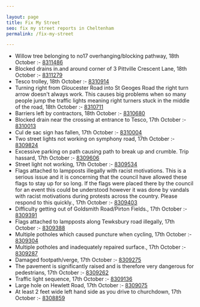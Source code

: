 ```yaml
---

layout: page
title: Fix My Street
seo: fix my street reports in Cheltenham
permalink: /fix-my-street

---
```


<!-- fix_marker starts -->

- Willow tree belonging to no17 overhanging/blocking pathway, 18th October :- [8311486](https://www.fixmystreet.com/report/8311486)
- Blocked drains in.and around corner of 3 Pittville Crescent Lane, 18th October :- [8311279](https://www.fixmystreet.com/report/8311279)
- Tesco trolley, 18th October :- [8310914](https://www.fixmystreet.com/report/8310914)
- Turning right from Gloucester Road into St Geoges Road the right turn arrow doesn't always work. This causes big problems when so many people jump the traffic lights meaning right turners stuck in the middle of the road, 18th October :- [8310711](https://www.fixmystreet.com/report/8310711)
- Barriers left by contractors, 18th October :- [8310680](https://www.fixmystreet.com/report/8310680)
- Blocked drain near the crossing at entrance to Tesco, 17th October :- [8310013](https://www.fixmystreet.com/report/8310013)
- Cul de sac sign has fallen, 17th October :- [8310004](https://www.fixmystreet.com/report/8310004)
- Two street lights not working on symphony road, 17th October :- [8309824](https://www.fixmystreet.com/report/8309824)
- Excessive parking on path causing path to break up and crumble. Trip hassard, 17th October :- [8309606](https://www.fixmystreet.com/report/8309606)
- Street light not working, 17th October :- [8309534](https://www.fixmystreet.com/report/8309534)
- Flags attached to lampposts illegally with racist motivations. This is a serious issue and it is concerning that the council have allowed these flags to stay up for so long. If the flags were placed there by the council for an event this could be understood however it was done by vandals with racist motivations during protests across the country. Please respond to this quickly., 17th October :- [8309403](https://www.fixmystreet.com/report/8309403)
- Difficulty getting out of Goldsmith Road/Pirton Fields., 17th October :- [8309391](https://www.fixmystreet.com/report/8309391)
- Flags attached to lampposts along Tewksbury road illegally, 17th October :- [8309388](https://www.fixmystreet.com/report/8309388)
- Multiple potholes which caused puncture when cycling, 17th October :- [8309304](https://www.fixmystreet.com/report/8309304)
- Multiple potholes and inadequately repaired surface., 17th October :- [8309287](https://www.fixmystreet.com/report/8309287)
- Damaged footpath/verge, 17th October :- [8309275](https://www.fixmystreet.com/report/8309275)
- The pavement is significantly raised and is therefore very dangerous for pedestrians, 17th October :- [8309262](https://www.fixmystreet.com/report/8309262)
- Traffic light sequence, 17th October :- [8309136](https://www.fixmystreet.com/report/8309136)
- Large hole on Hewlett Road, 17th October :- [8309075](https://www.fixmystreet.com/report/8309075)
- At least 2 feet wide left hand side as you drive to churchdown, 17th October :- [8308859](https://www.fixmystreet.com/report/8308859)

<!-- fix_marker ends -->